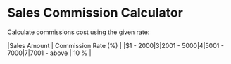 # Sales Commission Calculator
Calculate commissions cost using
the given rate:

|Sales Amount  | Commission Rate (%) |
|$1 - $2000    | 3 %                 |
|$2001 - $5000 | 4 %                 |
|$5001 - $7000 | 7 %                 |
|$7001 - above | 10 %                |
